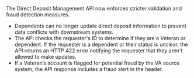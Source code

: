 The Direct Deposit Management API now enforces stricter validation and fraud detection measures.

- Dependents can no longer update direct deposit information to prevent data conflicts with downstream systems.
- The API checks the requester's ID to determine if they are a Veteran or dependent. If the requester is a dependent or their status is unclear, the API returns an HTTP 422 error notifying the requester that they aren't allowed to make updates.
- If a Veteran’s account is flagged for potential fraud by the VA source system, the API response includes a fraud alert in the header.
